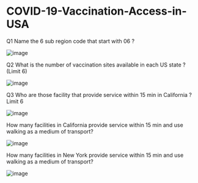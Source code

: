 # COVID-19-Vaccination-Access-in-USA
Q1 Name the 6 sub region code that start with 06 ?

![image](https://user-images.githubusercontent.com/100968469/156841053-22489d65-fee0-486d-8f95-c629ad99b461.png)

Q2 What is the number of vaccination sites available in each US state ? (Limit 6)

![image](https://user-images.githubusercontent.com/100968469/156874447-35e450ab-dc04-4891-a551-6f3f8df728ef.png)

Q3 Who are those facility that provide service within 15 min in California ? Limit 6

![image](https://user-images.githubusercontent.com/100968469/156874478-0fa87102-098a-487c-9904-d5d0ee50efb5.png)

How many facilities in California provide service within 15 min and use walking as a medium of transport?    

![image](https://user-images.githubusercontent.com/100968469/156874499-627dad1d-f4f4-45bc-ae0b-137e31b06fc5.png)

How many facilities in New York provide service within 15 min and use walking as a medium of transport?    

![image](https://user-images.githubusercontent.com/100968469/156874522-353c579c-dfb6-4772-8d9c-abc33a95d727.png)
